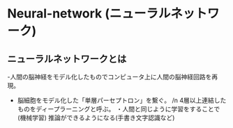 # Neural-network (ニューラルネットワーク)
## ニューラルネットワークとは
-人間の脳神経をモデル化したものでコンピュータ上に人間の脳神経回路を再現。
- 脳細胞をモデル化した「単層パーセプトロン」を繋ぐ。
/n 4層以上連結したものをディープラーニングと呼ぶ。
・人間と同じように学習をすることで(機械学習)
推論ができるようになる(手書き文字認識など)
